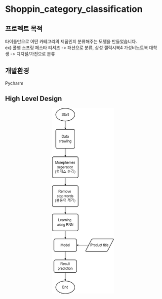 # Shoppin_category_classification
## 프로젝트 목적
타이틀만으로 어떤 카테고리의 제품인지 분류해주는 모델을 만들었습니다.<br/>
ex) 폴햄 스프링 페스타 티셔츠 -> 패션으로 분류, 삼성 갤럭시북4 가성비노트북 대학생 -> 디지털/가전으로 분류 <br/>
## 개발환경
Pycharm
## High Level Design
<div align="center">
<img src="./shopping_category_classification.png" width=200 height=600>
</div>
